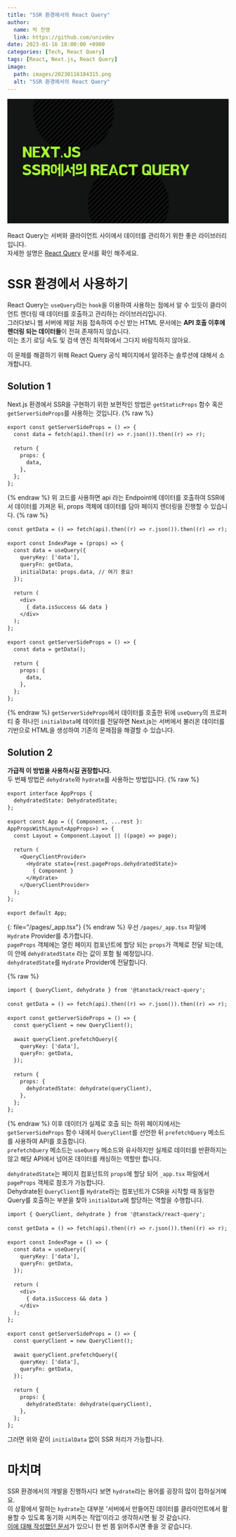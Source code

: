 ```yaml
---
title: "SSR 환경에서의 React Query"
author:
  name: 박 찬영
  link: https://github.com/univdev
date: 2023-01-16 18:00:00 +0900
categories: [Tech, React Query]
tags: [React, Next.js, React Query]
image:
  path: images/20230116184315.png
  alt: "SSR 환경에서의 React Query"
---
```

![React Query](images/20230116184315.png)  

React Query는 서버와 클라이언트 사이에서 데이터를 관리하기 위한 좋은 라이브러리입니다.  
자세한 설명은 [React Query][React Query] 문서를 확인 해주세요.

# SSR 환경에서 사용하기
React Query는 `useQuery`라는 `hook`을 이용하여 사용하는 점에서 알 수 있듯이 클라이언트 렌더링 때 데이터를 호출하고 관리하는 라이브러리입니다.  
그러다보니 웹 서버에 제일 처음 접속하여 수신 받는 HTML 문서에는 **API 호출 이후에 렌더링 되는 데이터들**이 전혀 존재하지 않습니다.  
이는 초기 로딩 속도 및 검색 엔진 최적화에서 그다지 바람직하지 않아요.

이 문제를 해결하기 위해 React Query 공식 페이지에서 알려주는 솔루션에 대해서 소개합니다.
## Solution 1
Next.js 환경에서 SSR을 구현하기 위한 보편적인 방법은 `getStaticProps` 함수 혹은 `getServerSideProps`를 사용하는 것입니다.
{% raw %}
```tsx
export const getServerSideProps = () => {
  const data = fetch(api).then((r) => r.json()).then((r) => r);

  return {
    props: {
      data,
    },
  };
};
```
{% endraw %}
위 코드를 사용하면 api 라는 Endpoint에 데이터를 호출하여 SSR에서 데이터를 가져온 뒤, props 객체에 데이터를 담아 페이지 렌더링을 진행할 수 있습니다.
{% raw %}
```tsx
const getData = () => fetch(api).then((r) => r.json()).then((r) => r);

export const IndexPage = (props) => {
  const data = useQuery({
    queryKey: ['data'],
    queryFn: getData,
    initialData: props.data, // 여기 중요!
  });

  return (
    <div>
      { data.isSuccess && data }
    </div>
  );
};

export const getServerSideProps = () => {
  const data = getData();

  return {
    props: {
      data,
    },
  };
};
```
{% endraw %}
`getServerSideProps`에서 데이터를 호출한 뒤에 `useQuery`의 프로퍼티 중 하나인 `initialData`에 데이터를 전달하면 Next.js는 서버에서 불러온 데이터를 기반으로 HTML을 생성하여 기존의 문제점을 해결할 수 있습니다.  
## Solution 2
**가급적 이 방법을 사용하시길 권장합니다.**  
두 번째 방법은 `dehydrate`와 `hydrate`를 사용하는 방법입니다.
{% raw %}
```tsx
export interface AppProps {
  dehydratedState: DehydratedState;
};

export const App = ({ Component, ...rest }: AppPropsWithLayout<AppProps>) => {
  const Layout = Component.Layout || ((page) => page);

  return (
    <QueryClientProvider>
      <Hydrate state={rest.pageProps.dehydratedState}>
        { Component }
      </Hydrate>
    </QueryClientProvider>
  );
};

export default App;
```
{: file="/pages/_app.tsx"}
{% endraw %}
우선 `/pages/_app.tsx` 파일에 `Hydrate` Provider를 추가합니다.  
`pageProps` 객체에는 열린 페이지 컴포넌트에 할당 되는 `props`가 객체로 전달 되는데, 이 안에 `dehydratedState` 라는 값이 포함 될 예정입니다.  
`dehydratedState`를 `Hydrate` Provider에 전달합니다.

{% raw %}
```tsx
import { QueryClient, dehydrate } from '@tanstack/react-query';

const getData = () => fetch(api).then((r) => r.json()).then((r) => r);

export const getServerSideProps = () => {
  const queryClient = new QueryClient();

  await queryClient.prefetchQuery({
    queryKey: ['data'],
    queryFn: getData,
  });

  return {
    props: {
      dehydratedState: dehydrate(queryClient),
    },
  };
};
```
{% endraw %}
이후 데이터가 실제로 호출 되는 하위 페이지에서는 `getServerSideProps` 함수 내에서 `QueryClient`를 선언한 뒤 `prefetchQuery` 메소드를 사용하여 API를 호출합니다.  
`prefetchQuery` 메소드는 `useQuery` 메소드와 유사하지만 실제로 데이터를 반환하지는 않고 해당 API에서 넘어온 데이터를 캐싱하는 역할만 합니다.

`dehydratedState`는 페이지 컴포넌트의 `props`에 할당 되어 `_app.tsx` 파일에서 `pageProps` 객체로 참조가 가능합니다.  
Dehydrate된 `QueryClient`를 `Hydrate`라는 컴포넌트가 CSR을 시작할 때 동일한 Query를 호출하는 부분을 찾아 `initialData`에 할당하는 역할을 수행합니다.

```tsx
import { QueryClient, dehydrate } from '@tanstack/react-query';

const getData = () => fetch(api).then((r) => r.json()).then((r) => r);

export const IndexPage = () => {
  const data = useQuery({
    queryKey: ['data'],
    queryFn: getData,
  });

  return (
    <div>
      { data.isSuccess && data }
    </div>
  );
};

export const getServerSideProps = () => {
  const queryClient = new QueryClient();

  await queryClient.prefetchQuery({
    queryKey: ['data'],
    queryFn: getData,
  });

  return {
    props: {
      dehydratedState: dehydrate(queryClient),
    },
  };
};
```
그러면 위와 같이 `initialData` 없이 SSR 처리가 가능합니다.
# 마치며
SSR 환경에서의 개발을 진행하시다 보면 `hydrate`라는 용어를 굉장히 많이 접하실거예요.  
이 상황에서 말하는 `hydrate`는 대부분 '서버에서 만들어진 데이터를 클라이언트에서 활용할 수 있도록 동기화 시켜주는 작업'이라고 생각하시면 될 것 같습니다.  
[이에 대해 작성했던 문서][Hydration]가 있으니 한 번 쯤 읽어주시면 좋을 것 같습니다.

[React Query]: /posts/react-query-tutorial/
[Hydration]: /posts/nextjs-hydration/